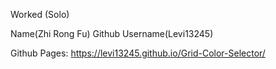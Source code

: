 
Worked (Solo)  

Name(Zhi Rong Fu) Github Username(Levi13245)  

Github Pages: https://levi13245.github.io/Grid-Color-Selector/

